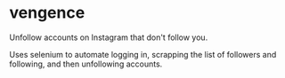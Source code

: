 # vengence
Unfollow accounts on Instagram that don't follow you.

Uses selenium to automate logging in, scrapping the list of followers and following, and then unfollowing accounts.
